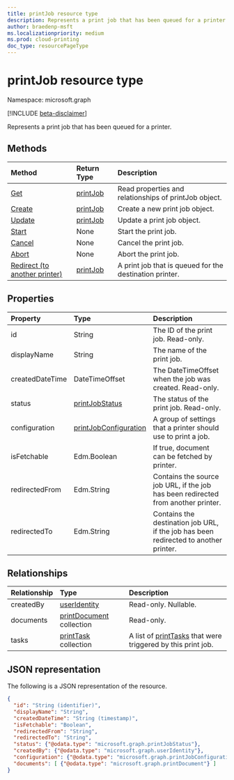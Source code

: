 ```yaml
---
title: printJob resource type
description: Represents a print job that has been queued for a printer.
author: braedenp-msft
ms.localizationpriority: medium
ms.prod: cloud-printing
doc_type: resourcePageType
---
```


# printJob resource type

Namespace: microsoft.graph

[!INCLUDE [beta-disclaimer](../../includes/beta-disclaimer.md)]

Represents a print job that has been queued for a printer.

## Methods

| Method       | Return Type | Description |
|:-------------|:------------|:------------|
| [Get](../api/printjob-get.md) | [printJob](printjob.md) | Read properties and relationships of printJob object. |
| [Create](../api/printer-post-jobs.md) | [printJob](printjob.md) | Create a new print job object. |
| [Update](../api/printjob-update.md) | [printJob](printjob.md) | Update a print job object. |
| [Start](../api/printjob-start.md)|None|Start the print job.|
| [Cancel](../api/printjob-cancel.md)|None|Cancel the print job.|
| [Abort](../api/printjob-abort.md)|None|Abort the print job.|
| [Redirect (to another printer)](../api/printjob-redirect.md) | [printJob](printjob.md) | A print job that is queued for the destination printer. |

## Properties
| Property     | Type        | Description |
|:-------------|:------------|:------------|
|id|String|The ID of the print job. Read-only.|
|displayName|String|The name of the print job.|
|createdDateTime|DateTimeOffset|The DateTimeOffset when the job was created. Read-only.|
|status|[printJobStatus](printjobstatus.md)|The status of the print job. Read-only.|
|configuration|[printJobConfiguration](printJobConfiguration.md)|A group of settings that a printer should use to print a job.|
|isFetchable|Edm.Boolean|If true, document can be fetched by printer.|
|redirectedFrom|Edm.String|Contains the source job URL, if the job has been redirected from another printer.|
|redirectedTo|Edm.String|Contains the destination job URL, if the job has been redirected to another printer.|

## Relationships
| Relationship | Type        | Description |
|:-------------|:------------|:------------|
|createdBy|[userIdentity](useridentity.md)| Read-only. Nullable.|
|documents|[printDocument](printdocument.md) collection| Read-only.|
|tasks|[printTask](printtask.md) collection|A list of [printTasks](printtask.md) that were triggered by this print job.|

## JSON representation

The following is a JSON representation of the resource.

<!-- {
  "blockType": "resource",
  "optionalProperties": [

  ],
  "@odata.type": "microsoft.graph.printJob",
  "keyProperty": "id",
  "baseType":"microsoft.graph.entity"
}-->

```json
{
  "id": "String (identifier)",
  "displayName": "String",
  "createdDateTime": "String (timestamp)",
  "isFetchable": "Boolean",
  "redirectedFrom": "String",
  "redirectedTo": "String",
  "status": {"@odata.type": "microsoft.graph.printJobStatus"},
  "createdBy": {"@odata.type": "microsoft.graph.userIdentity"},
  "configuration": {"@odata.type": "microsoft.graph.printJobConfiguration"},
  "documents": [ {"@odata.type": "microsoft.graph.printDocument"} ]
}
```

<!-- uuid: 8fcb5dbc-d5aa-4681-8e31-b001d5168d79
2015-10-25 14:57:30 UTC -->
<!-- {
  "type": "#page.annotation",
  "description": "printJob resource",
  "keywords": "",
  "section": "documentation",
  "tocPath": ""
}-->

